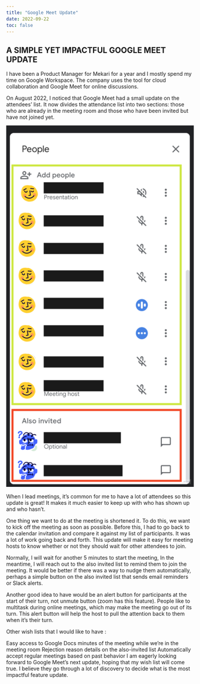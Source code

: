 ```yaml
---
title: "Google Meet Update"
date: 2022-09-22
toc: false
---
```



## A SIMPLE YET IMPACTFUL GOOGLE MEET UPDATE


I have been a Product Manager for Mekari for a year and I mostly spend my time on Google Workspace. The company uses the tool for cloud collaboration and Google Meet for online discussions.

On August 2022, I noticed that Google Meet had a small update on the attendees’ list. It now divides the attendance list into two sections: those who are already in the meeting room and those who have been invited but have not joined yet.

![Google Meet Update](/static/googlemeet.png)

When I lead meetings, it’s common for me to have a lot of attendees so this update is great! It makes it much easier to keep up with who has shown up and who hasn’t.

One thing we want to do at the meeting is shortened it. To do this, we want to kick off the meeting as soon as possible. Before this, I had to go back to the calendar invitation and compare it against my list of participants. It was a lot of work going back and forth. This update will make it easy for meeting hosts to know whether or not they should wait for other attendees to join.

Normally, I will wait for another 5 minutes to start the meeting, In the meantime, I will reach out to the also invited list to remind them to join the meeting. It would be better if there was a way to nudge them automatically, perhaps a simple button on the also invited list that sends email reminders or Slack alerts.

Another good idea to have would be an alert button for participants at the start of their turn, not unmute button (zoom has this feature). People like to multitask during online meetings, which may make the meeting go out of its turn. This alert button will help the host to pull the attention back to them when it’s their turn.

Other wish lists that I would like to have :

Easy access to Google Docs minutes of the meeting while we’re in the meeting room
Rejection reason details on the also-invited list
Automatically accept regular meetings based on past behavior
I am eagerly looking forward to Google Meet’s next update, hoping that my wish list will come true. I believe they go through a lot of discovery to decide what is the most impactful feature update.